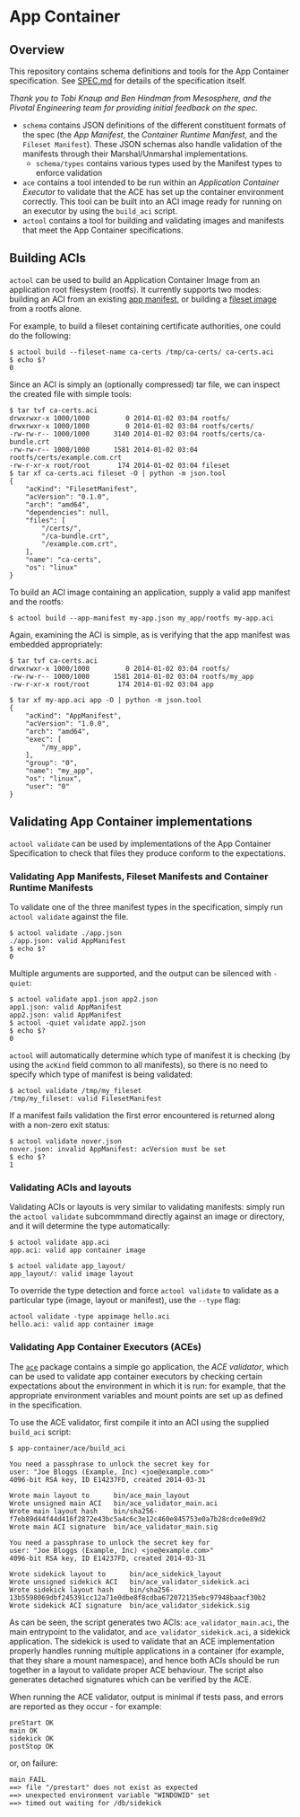 # App Container 

## Overview

This repository contains schema definitions and tools for the App Container specification.
See [SPEC.md](SPEC.md) for details of the specification itself.

_Thank you to Tobi Knaup and Ben Hindman from Mesosphere, and the Pivotal Engineering team for providing initial feedback on the spec._

- `schema` contains JSON definitions of the different constituent formats of the spec (the _App Manifest_, the _Container Runtime Manifest_, and the `Fileset Manifest`). These JSON schemas also handle validation of the manifests through their Marshal/Unmarshal implementations.
  - `schema/types` contains various types used by the Manifest types to enforce validation
- `ace` contains a tool intended to be run within an _Application Container Executor_ to validate that the ACE has set up the container environment correctly. This tool can be built into an ACI image ready for running on an executor by using the `build_aci` script.
- `actool` contains a tool for building and validating images and manifests that meet the App Container specifications.

## Building ACIs 

`actool` can be used to build an Application Container Image from an application root filesystem (rootfs). It currently supports two modes: building an ACI from an existing [app manifest](SPEC.md#app-manifest), or building a [fileset image](SPEC.md#fileset-images) from a rootfs alone.

For example, to build a fileset containing certificate authorities, one could do the following:
```
$ actool build --fileset-name ca-certs /tmp/ca-certs/ ca-certs.aci
$ echo $?
0
```

Since an ACI is simply an (optionally compressed) tar file, we can inspect the created file with simple tools:

```
$ tar tvf ca-certs.aci
drwxrwxr-x 1000/1000         0 2014-01-02 03:04 rootfs/
drwxrwxr-x 1000/1000         0 2014-01-02 03:04 rootfs/certs/
-rw-rw-r-- 1000/1000      3140 2014-01-02 03:04 rootfs/certs/ca-bundle.crt
-rw-rw-r-- 1000/1000      1581 2014-01-02 03:04 rootfs/certs/example.com.crt
-rw-r-xr-x root/root       174 2014-01-02 03:04 fileset
$ tar xf ca-certs.aci fileset -O | python -m json.tool
{
    "acKind": "FilesetManifest",
    "acVersion": "0.1.0",
    "arch": "amd64",
    "dependencies": null,
    "files": [
        "/certs/",
        "/ca-bundle.crt",
        "/example.com.crt",
    ],
    "name": "ca-certs",
    "os": "linux"
}
```

To build an ACI image containing an application, supply a valid app manifest and the rootfs:

```
$ actool build --app-manifest my-app.json my_app/rootfs my-app.aci
```

Again, examining the ACI is simple, as is verifying that the app manifest was embedded appropriately:
```
$ tar tvf ca-certs.aci
drwxrwxr-x 1000/1000         0 2014-01-02 03:04 rootfs/
-rw-rw-r-- 1000/1000      1581 2014-01-02 03:04 rootfs/my_app
-rw-r-xr-x root/root       174 2014-01-02 03:04 app
```

```
$ tar xf my-app.aci app -O | python -m json.tool
{
    "acKind": "AppManifest",
    "acVersion": "1.0.0",
    "arch": "amd64",
    "exec": [
        "/my_app",
    ],
    "group": "0",
    "name": "my_app",
    "os": "linux",
    "user": "0"
}
```

## Validating App Container implementations

`actool validate` can be used by implementations of the App Container Specification to check that files they produce conform to the expectations.

### Validating App Manifests, Fileset Manifests and Container Runtime Manifests

To validate one of the three manifest types in the specification, simply run `actool validate` against the file.

```
$ actool validate ./app.json
./app.json: valid AppManifest
$ echo $?
0
```

Multiple arguments are supported, and the output can be silenced with `-quiet`:

```
$ actool validate app1.json app2.json
app1.json: valid AppManifest
app2.json: valid AppManifest
$ actool -quiet validate app2.json
$ echo $?
0
```

`actool` will automatically determine which type of manifest it is checking (by using the `acKind` field common to all manifests), so there is no need to specify which type of manifest is being validated:
```
$ actool validate /tmp/my_fileset
/tmp/my_fileset: valid FilesetManifest
```

If a manifest fails validation the first error encountered is returned along with a non-zero exit status:
```
$ actool validate nover.json
nover.json: invalid AppManifest: acVersion must be set
$ echo $?
1
```

### Validating ACIs and layouts

Validating ACIs or layouts is very similar to validating manifests: simply run the `actool validate` subcommmand directly against an image or directory, and it will determine the type automatically:
```
$ actool validate app.aci
app.aci: valid app container image
```

```
$ actool validate app_layout/
app_layout/: valid image layout
```

To override the type detection and force `actool validate` to validate as a particular type (image, layout or manifest), use the `--type` flag:

```
actool validate -type appimage hello.aci
hello.aci: valid app container image
```

### Validating App Container Executors (ACEs)

The [`ace`](ace/) package contains a simple go application, the _ACE validator_, which can be used to validate app container executors by checking certain expectations about the environment in which it is run: for example, that the appropriate environment variables and mount points are set up as defined in the specification.

To use the ACE validator, first compile it into an ACI using the supplied `build_aci` script:
```
$ app-container/ace/build_aci 

You need a passphrase to unlock the secret key for
user: "Joe Bloggs (Example, Inc) <joe@example.com>"
4096-bit RSA key, ID E14237FD, created 2014-03-31

Wrote main layout to      bin/ace_main_layout
Wrote unsigned main ACI   bin/ace_validator_main.aci
Wrote main layout hash    bin/sha256-f7eb89d44f44d416f2872e43bc5a4c6c3e12c460e845753e0a7b28cdce0e89d2
Wrote main ACI signature  bin/ace_validator_main.sig

You need a passphrase to unlock the secret key for
user: "Joe Bloggs (Example, Inc) <joe@example.com>"
4096-bit RSA key, ID E14237FD, created 2014-03-31

Wrote sidekick layout to      bin/ace_sidekick_layout
Wrote unsigned sidekick ACI   bin/ace_validator_sidekick.aci
Wrote sidekick layout hash    bin/sha256-13b5598069dbf245391cc12a71e0dbe8f8cdba672072135ebc97948baacf30b2
Wrote sidekick ACI signature  bin/ace_validator_sidekick.sig

```

As can be seen, the script generates two ACIs: `ace_validator_main.aci`, the main entrypoint to the validator, and `ace_validator_sidekick.aci`, a sidekick application. The sidekick is used to validate that an ACE implementation properly handles running multiple applications in a container (for example, that they share a mount namespace), and hence both ACIs should be run together in a layout to validate proper ACE behaviour. The script also generates detached signatures which can be verified by the ACE.

When running the ACE validator, output is minimal if tests pass, and errors are reported as they occur - for example:

```
preStart OK
main OK
sidekick OK
postStop OK
```

or, on failure:
```
main FAIL
==> file "/prestart" does not exist as expected
==> unexpected environment variable "WINDOWID" set
==> timed out waiting for /db/sidekick
```
